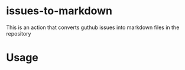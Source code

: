 # issues-to-markdown

This is an action that converts guthub issues into markdown files in the repository

# Usage

```yaml

```
